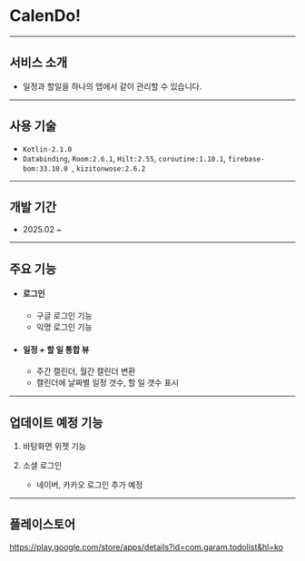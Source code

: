 # CalenDo!

---

## 서비스 소개

- 일정과 할일을 하나의 앱에서 같이 관리할 수 있습니다.

---

## 사용 기술

- `Kotlin-2.1.0`
- `Databinding`, `Room:2.6.1`, `Hilt:2.55`, `coroutine:1.10.1`, `firebase-bom:33.10.0 `, `kizitonwose:2.6.2`

---

## 개발 기간

- 2025.02 ~ 
---

## 주요 기능

 - #### 로그인
   
   - 구글 로그인 기능
   - 익명 로그인 기능


 - #### 일정 + 할 일 통합 뷰 

   - 주간 캘린더, 월간 캘린더 변환
   - 캘린더에 날짜별 일정 갯수, 할 일 갯수 표시 
   
---

## 업데이트 예정 기능
 
 1) 바탕화면 위젯 기능



 2) 소셜 로그인
    - 네이버, 카카오 로그인 추가 예정

---

## 플레이스토어

https://play.google.com/store/apps/details?id=com.garam.todolist&hl=ko
